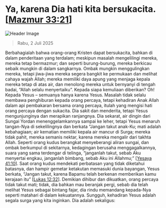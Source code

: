 
# Ya, karena Dia hati kita bersukacita. [[Mazmur 33:21](http://alkitab.sabda.org/?Mazmur%2033:21)]

![Header Image](https://alkitab.app/slice/sunrise.jpg)

> Rabu, 2 Juli 2025

Berbahagialah bahwa orang-orang Kristen dapat bersukacita, bahkan di dalam penderitaan yang terdalam; meskipun masalah mengelilingi mereka, mereka tetap bermazmur; dan seperti burung-burung, mereka berkicau sebaik mungkin di dalam sangkarnya. Ombak mungkin menggulingkan mereka, tetapi jiwa-jiwa mereka segera bangkit ke permukaan dan melihat cahaya wajah Allah; mereka memiliki daya apung yang menjaga kepala mereka tetap di atas air, dan menolong mereka untuk bernyanyi di tengah badai, “Allah selalu menyertaiku”. Kepada siapa kemuliaan diberikan? Oh! Kepada Yesus – semuanya hanya karena Yesus. Masalah tidak selalu membawa penghiburan kepada orang percaya, tetapi kehadiran Anak Allah dalam api pembakaran bersama orang percaya, itulah yang mengisi hati orang percaya dengan sukacita. Dia sakit dan menderita, tetapi Yesus mengunjunginya dan merapikan ranjangnya. Dia sekarat, air dingin dari Sungai Yordan menenggelamkannya sampai ke leher, tetapi Yesus menaruh tangan-Nya di sekelilingnya dan berkata “Jangan takut anak-Ku; mati adalah kebahagiaan; air kematian memiliki kepala air mancur di Surga; mereka tidak pahit, mereka semanis nektar, karena mereka mengalir dari takhta Allah. Seperti orang kudus berangkat menyeberangi aliran sungai, dan ombak berkumpul di sekitarnya, kedagingan berusaha menggagalkannya, suara yang sama terdengar di telinga, “janganlah takut, sebab Aku menyertai engkau, janganlah bimbang, sebab Aku ini Allahmu;” [[Yesaya 41:10](http://alkitab.sabda.org/?Yesaya%2041:10)]. Saat orang kudus mendekati perbatasan yang tidak diketahui batasnya, dan hampir gemetar ketakutan memasuki dunia bayangan, Yesus berkata, “Jangan takut, karena Bapamu telah berkenan memberikan kamu kerajaan itu” [[Lukas 12:32](http://alkitab.sabda.org/?Lukas%2012:32)]. Demikian dihibur dan dikuatkan, orang percaya tidak takut mati; tidak, dia bahkan mau beranjak pergi, sebab dia telah melihat Yesus sebagai bintang fajar, dia rindu memandang kepada-Nya seperti matahari di dalam kekuatannya. Sungguh, kehadiran Yesus adalah segala surga yang kita inginkan. Dia adalah sekaligus:
    